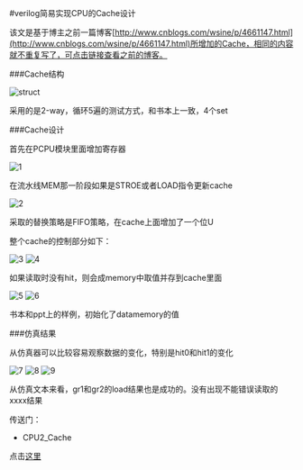 #verilog简易实现CPU的Cache设计

该文是基于博主之前一篇博客[http://www.cnblogs.com/wsine/p/4661147.html](http://www.cnblogs.com/wsine/p/4661147.html)所增加的Cache，相同的内容就不重复写了，可点击链接查看之前的博客。

###Cache结构

![struct](http://images0.cnblogs.com/blog2015/701997/201507/202159193017748.png)

采用的是2-way，循环5遍的测试方式，和书本上一致，4个set

###Cache设计

首先在PCPU模块里面增加寄存器

![1](http://images0.cnblogs.com/blog2015/701997/201507/202159327852195.png)

在流水线MEM那一阶段如果是STROE或者LOAD指令更新cache

![2](http://images0.cnblogs.com/blog2015/701997/201507/202159591765133.png)

采取的替换策略是FIFO策略，在cache上面增加了一个位U

整个cache的控制部分如下：

![3](http://images0.cnblogs.com/blog2015/701997/201507/202202470669708.png)
![4](http://images0.cnblogs.com/blog2015/701997/201507/202200227542830.png)

如果读取时没有hit，则会成memory中取值并存到cache里面

![5](http://images0.cnblogs.com/blog2015/701997/201507/202200321299465.png)
![6](http://images0.cnblogs.com/blog2015/701997/201507/202201033322599.png)

书本和ppt上的样例，初始化了datamemory的值

###仿真结果

从仿真器可以比较容易观察数据的变化，特别是hit0和hit1的变化

![7](http://images0.cnblogs.com/blog2015/701997/201507/202203068327335.png)
![8](http://images0.cnblogs.com/blog2015/701997/201507/202203213161312.png)
![9](http://images0.cnblogs.com/blog2015/701997/201507/202203275821264.png)

从仿真文本来看，gr1和gr2的load结果也是成功的。没有出现不能错误读取的xxxx结果

传送门：

- CPU2_Cache

点击[这里](http://pan.baidu.com/s/1i3pMzLN)